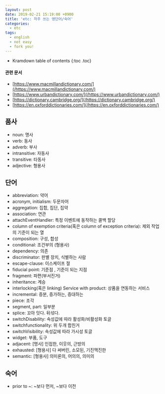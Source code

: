 ```yaml
---
layout: post
date: 2019-02-21 15:19:00 +0900
title: 'etc: 자주 쓰는 영단어/숙어'
categories:
  - etc
tags:
  - english
  - not easy
  - fork you!
---
```


* Kramdown table of contents
{:toc .toc}

#### 관련 문서

- [https://www.macmillandictionary.com/](/https://www.macmillandictionary.com/)
- [https://www.urbandictionary.com/](/https://www.urbandictionary.com/)
- [https://dictionary.cambridge.org/](/https://dictionary.cambridge.org/)
- [https://en.oxforddictionaries.com/](/https://en.oxforddictionaries.com/)


## 품사

- noun: 명사
- verb: 동사
- adverb: 부사
- intransitive: 자동사
- transitive: 타동사
- adjective: 형용사

## 단어

- abbreviation: 약어
- acronym, initialism: 두문자어
- aggregation: 집합, 집단, 집약
- association: 연관
- attachEventHandler: 특정 이벤트에 동작하는 콜백 할당
- column of exemption criteria(혹은 column of exception criteria): 제외 작업의 기준이 되는 열
- composition: 구성, 합성
- conditional: 조건부의 (형용사)
- dependency: 의존
- discriminator: 판별 장치, 식별하는 사람
- escape-clause: 이스케이프 절
- fiducial point: 기준점 , 기준이 되는 지점
- fragment: 파편(부서진거)
- inheritance: 계승
- interlocking(혹은 linking) Service with product: 상품을 연동하는 서비스
- incremental: 증분, 증가하는, 증대하는
- piece: 조각
- segment, part: 일부분
- splice: 꼬아 잇다. 뒤섞다.
- switchDisability: 속성값에 따라 활성화/비활성화 토글
- switchfunctionality: 위 두개 합친거
- switchVisibility: 속성값에 따라 가시성 토글
- widget: 부품, 도구
- adjacent: [명사] 인접한, 이웃의, 근방의
- exhausted: [형용사] 다 써버린, 소모된, 기진맥진한
- semantic: [형용사] 의미론의, 어의의, 의미의

## 숙어

- prior to ~: ~보다 먼저, ~보다 이전
